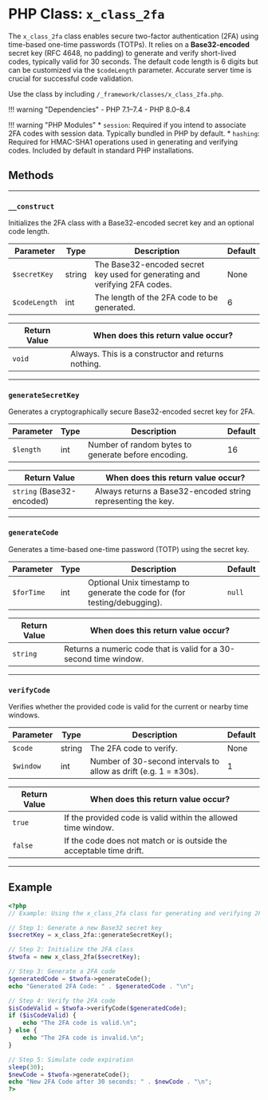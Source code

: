 # PHP Class: `x_class_2fa`

The `x_class_2fa` class enables secure two-factor authentication (2FA) using time-based one-time passwords (TOTPs). It relies on a **Base32-encoded** secret key (RFC 4648, no padding) to generate and verify short-lived codes, typically valid for 30 seconds. The default code length is 6 digits but can be customized via the `$codeLength` parameter. Accurate server time is crucial for successful code validation.

Use the class by including `/_framework/classes/x_class_2fa.php`.

!!! warning "Dependencies"
	- PHP 7.1–7.4
	- PHP 8.0–8.4

!!! warning "PHP Modules"
	* `session`: Required if you intend to associate 2FA codes with session data. Typically bundled in PHP by default.
	* `hashing`: Required for HMAC-SHA1 operations used in generating and verifying codes. Included by default in standard PHP installations.

## Methods

---

### `__construct`

Initializes the 2FA class with a Base32-encoded secret key and an optional code length.

| Parameter     | Type   | Description                                                                | Default |
| ------------- | ------ | -------------------------------------------------------------------------- | ------- |
| `$secretKey`  | string | The Base32-encoded secret key used for generating and verifying 2FA codes. | None    |
| `$codeLength` | int    | The length of the 2FA code to be generated.                                | 6       |

| Return Value | When does this return value occur?                 |
| ------------ | -------------------------------------------------- |
| `void`       | Always. This is a constructor and returns nothing. |

---

### `generateSecretKey`

Generates a cryptographically secure Base32-encoded secret key for 2FA.

| Parameter | Type | Description                                         | Default |
| --------- | ---- | --------------------------------------------------- | ------- |
| `$length` | int  | Number of random bytes to generate before encoding. | 16      |

| Return Value              | When does this return value occur?                           |
| ------------------------- | ------------------------------------------------------------ |
| `string` (Base32-encoded) | Always returns a Base32-encoded string representing the key. |

---

### `generateCode`

Generates a time-based one-time password (TOTP) using the secret key.

| Parameter  | Type | Description                                                               | Default |
| ---------- | ---- | ------------------------------------------------------------------------- | ------- |
| `$forTime` | int  | Optional Unix timestamp to generate the code for (for testing/debugging). | `null`  |

| Return Value | When does this return value occur?                                |
| ------------ | ----------------------------------------------------------------- |
| `string`     | Returns a numeric code that is valid for a 30-second time window. |

---

### `verifyCode`

Verifies whether the provided code is valid for the current or nearby time windows.

| Parameter | Type   | Description                                                      | Default |
| --------- | ------ | ---------------------------------------------------------------- | ------- |
| `$code`   | string | The 2FA code to verify.                                          | None    |
| `$window` | int    | Number of 30-second intervals to allow as drift (e.g. 1 = ±30s). | 1       |

| Return Value | When does this return value occur?                                  |
| ------------ | ------------------------------------------------------------------- |
| `true`       | If the provided code is valid within the allowed time window.       |
| `false`      | If the code does not match or is outside the acceptable time drift. |

---

## Example

```php
<?php
// Example: Using the x_class_2fa class for generating and verifying 2FA codes

// Step 1: Generate a new Base32 secret key
$secretKey = x_class_2fa::generateSecretKey();

// Step 2: Initialize the 2FA class
$twofa = new x_class_2fa($secretKey);

// Step 3: Generate a 2FA code
$generatedCode = $twofa->generateCode();
echo "Generated 2FA Code: " . $generatedCode . "\n";

// Step 4: Verify the 2FA code
$isCodeValid = $twofa->verifyCode($generatedCode);
if ($isCodeValid) {
    echo "The 2FA code is valid.\n";
} else {
    echo "The 2FA code is invalid.\n";
}

// Step 5: Simulate code expiration
sleep(30);
$newCode = $twofa->generateCode();
echo "New 2FA Code after 30 seconds: " . $newCode . "\n";
?>
```
